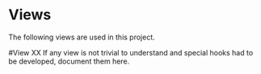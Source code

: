 Views
=====

The following views are used in this project.

#View XX
If any view is not trivial to understand and special hooks had to be developed, document them here.
